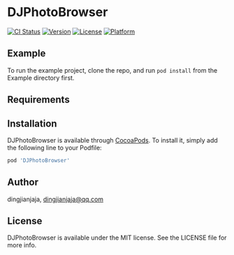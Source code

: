 # DJPhotoBrowser

[![CI Status](https://img.shields.io/travis/dingjianjaja/DJPhotoBrowser.svg?style=flat)](https://travis-ci.org/dingjianjaja/DJPhotoBrowser)
[![Version](https://img.shields.io/cocoapods/v/DJPhotoBrowser.svg?style=flat)](https://cocoapods.org/pods/DJPhotoBrowser)
[![License](https://img.shields.io/cocoapods/l/DJPhotoBrowser.svg?style=flat)](https://cocoapods.org/pods/DJPhotoBrowser)
[![Platform](https://img.shields.io/cocoapods/p/DJPhotoBrowser.svg?style=flat)](https://cocoapods.org/pods/DJPhotoBrowser)

## Example

To run the example project, clone the repo, and run `pod install` from the Example directory first.

## Requirements

## Installation

DJPhotoBrowser is available through [CocoaPods](https://cocoapods.org). To install
it, simply add the following line to your Podfile:

```ruby
pod 'DJPhotoBrowser'
```

## Author

dingjianjaja, dingjianjaja@qq.com

## License

DJPhotoBrowser is available under the MIT license. See the LICENSE file for more info.
